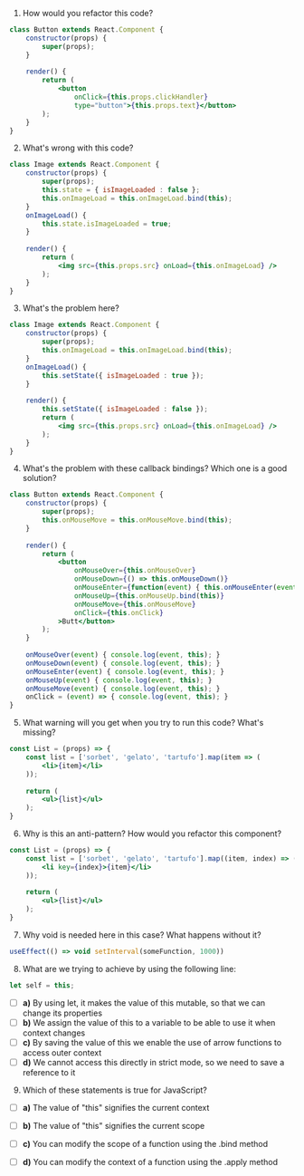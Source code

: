 1. How would you refactor this code?

```jsx
class Button extends React.Component {
    constructor(props) {
        super(props);
    }
 
    render() {
        return (
            <button
                onClick={this.props.clickHandler}
                type="button">{this.props.text}</button>
        );
    }
}
```

2. What's wrong with this code?
```jsx
class Image extends React.Component {
    constructor(props) {
        super(props);
        this.state = { isImageLoaded : false };
        this.onImageLoad = this.onImageLoad.bind(this);
    }
    onImageLoad() {
        this.state.isImageLoaded = true;
    }
 
    render() {
        return (
            <img src={this.props.src} onLoad={this.onImageLoad} />
        );
    }  
}
```
3. What's the problem here?
```jsx
class Image extends React.Component {
    constructor(props) {
        super(props);
        this.onImageLoad = this.onImageLoad.bind(this);
    }
    onImageLoad() {
        this.setState({ isImageLoaded : true });
    }
 
    render() {
        this.setState({ isImageLoaded : false });  
        return (
            <img src={this.props.src} onLoad={this.onImageLoad} />
        );
    }
}
```
4. What's the problem with these callback bindings? Which one is a good solution?
```jsx
class Button extends React.Component {
    constructor(props) {
        super(props);
        this.onMouseMove = this.onMouseMove.bind(this);
    }
 
    render() {
        return (
            <button
                onMouseOver={this.onMouseOver}
                onMouseDown={() => this.onMouseDown()}
                onMouseEnter={function(event) { this.onMouseEnter(event) }}
                onMouseUp={this.onMouseUp.bind(this)}
                onMouseMove={this.onMouseMove}
                onClick={this.onClick}
            >Butt</button>
        );
    }
 
    onMouseOver(event) { console.log(event, this); }
    onMouseDown(event) { console.log(event, this); }
    onMouseEnter(event) { console.log(event, this); }
    onMouseUp(event) { console.log(event, this); }
    onMouseMove(event) { console.log(event, this); }
    onClick = (event) => { console.log(event, this); }
}
```
5. What warning will you get when you try to run this code? What's missing?
```jsx
const List = (props) => {
    const list = ['sorbet', 'gelato', 'tartufo'].map(item => (
        <li>{item}</li>
    ));
 
    return (
        <ul>{list}</ul>
    );
}
```
6. Why is this an anti-pattern? How would you refactor this component?
```jsx
const List = (props) => {
    const list = ['sorbet', 'gelato', 'tartufo'].map((item, index) => (
        <li key={index}>{item}</li>
    ));
 
    return (
        <ul>{list}</ul>
    );
}
```
7. Why void is needed here in this case?
What happens without it?
```jsx
useEffect(() => void setInterval(someFunction, 1000))
```

8. What are we trying to achieve by using the following line:
```js
let self = this;
```

- [ ] __a)__ By using let, it makes the value of this mutable, so that we can change its
properties
- [ ] __b)__ We assign the value of this to a variable to be able to use it when context
changes
- [ ] __c)__ By saving the value of this we enable the use of arrow functions to access
outer context
- [ ] __d)__ We cannot access this directly in strict mode, so we need to save a
reference to it

9. Which of these statements is true for JavaScript?

- [ ] __a)__ The value of "this" signifies the current context
- [ ] __b)__ The value of "this" signifies the current scope
- [ ] __c)__ You can modify the scope of a function using the .bind method
- [ ] __d)__ You can modify the context of a function using the .apply method

